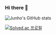 ### Hi there 👋

<!--
**backdoor95/backdoor95** is a ✨ _special_ ✨ repository because its `README.md` (this file) appears on your GitHub profile.

Here are some ideas to get you started:

- 🔭 I’m currently working on ...
- 🌱 I’m currently learning ...
- 👯 I’m looking to collaborate on ...
- 🤔 I’m looking for help with ...
- 💬 Ask me about ...
- 📫 How to reach me: ...
- 😄 Pronouns: ...
- ⚡ Fun fact: ...
-->


![Junho's GitHub stats](https://github-readme-stats.vercel.app/api?username=backdoor95&show_icons=true&theme=radical)

[![Solved.ac 프로필](http://mazassumnida.wtf/api/v2/generate_badge?boj={jhmun0607})](https://solved.ac/{jhmun0607})
